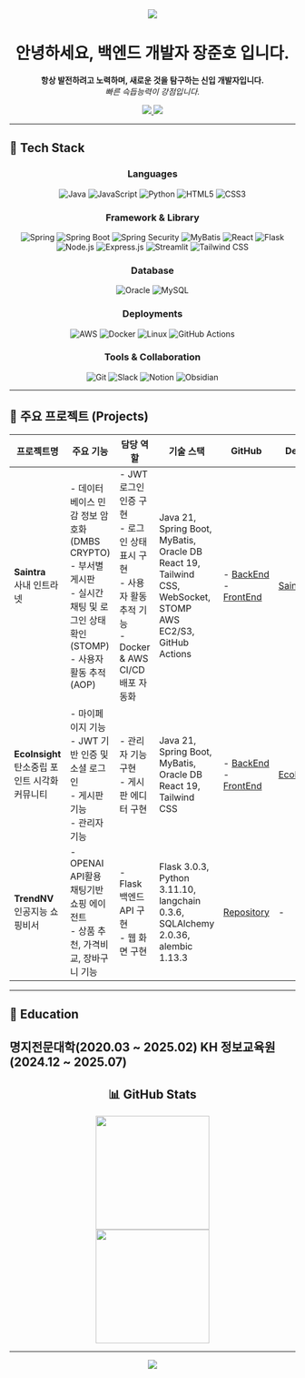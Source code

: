 
<div align="center">
  <img src="https://capsule-render.vercel.app/api?type=waving&height=200&section=header&text=Backend%20Developer&fontSize=80&fontAlignY=35&desc=Junho%20Jang's%20Portfolio&descAlignY=55&descSize=20&color=0:BBFDE3,50:57E0F4,100:A38BFE&textColor=2D3748&descColor=4A5568" />
</div>


<h1 align="center">안녕하세요, 백엔드 개발자 장준호 입니다.</h1>

<p align="center">
  <strong>항상 발전하려고 노력하며, 새로운 것을 탐구하는 신입 개발자입니다.</strong><br/>
  <em>빠른 슥듭능력이 강점입니다.</em>
</p>

<div align="center">
  <a href="mailto:holelung@gmail.com">
    <img src="https://img.shields.io/badge/Email-holelung@gmail.com-blue?style=flat-square&logo=gmail&logoColor=white"/>
  </a>
  <a href="mailto:junho3004@naver.com">
    <img src="https://img.shields.io/badge/Email-junho3004@naver.com-green?style=flat-square&logo=naver&logoColor=white"/>
  </a>
</div>

---

## 🔧 Tech Stack

<div align="center">

### Languages
![Java](https://img.shields.io/badge/Java-007396?style=for-the-badge&logo=java&logoColor=white)
![JavaScript](https://img.shields.io/badge/JavaScript-F7DF1E?style=for-the-badge&logo=javascript&logoColor=black)
![Python](https://img.shields.io/badge/Python-3776AB?style=for-the-badge&logo=python&logoColor=white)
![HTML5](https://img.shields.io/badge/HTML5-E34F26?style=for-the-badge&logo=html5&logoColor=white)
![CSS3](https://img.shields.io/badge/CSS3-1572B6?style=for-the-badge&logo=css3&logoColor=white)

### Framework & Library
![Spring](https://img.shields.io/badge/Spring-6DB33F?style=for-the-badge&logo=spring&logoColor=white)
![Spring Boot](https://img.shields.io/badge/SpringBoot-6DB33F?style=for-the-badge&logo=springboot&logoColor=white)
![Spring Security](https://img.shields.io/badge/SpringSecurity-6DB33F?style=for-the-badge&logo=springsecurity&logoColor=white)
![MyBatis](https://img.shields.io/badge/MyBatis-DC382D?style=for-the-badge)
![React](https://img.shields.io/badge/React-61DAFB?style=for-the-badge&logo=react&logoColor=black)
![Flask](https://img.shields.io/badge/Flask-000000?style=for-the-badge&logo=flask&logoColor=white)
![Node.js](https://img.shields.io/badge/Node.js-339933?style=for-the-badge&logo=node.js&logoColor=white)
![Express.js](https://img.shields.io/badge/Express.js-000000?style=for-the-badge&logo=express&logoColor=white)
![Streamlit](https://img.shields.io/badge/Streamlit-FF4B4B?style=for-the-badge&logo=streamlit&logoColor=white)
![Tailwind CSS](https://img.shields.io/badge/TailwindCSS-06B6D4?style=for-the-badge&logo=tailwindcss&logoColor=white)

### Database
![Oracle](https://img.shields.io/badge/Oracle-F80000?style=for-the-badge&logo=oracle&logoColor=white)
![MySQL](https://img.shields.io/badge/MySQL-4479A1?style=for-the-badge&logo=mysql&logoColor=white)

### Deployments
![AWS](https://img.shields.io/badge/AWS-232F3E?style=for-the-badge&logo=amazonaws&logoColor=white)
![Docker](https://img.shields.io/badge/Docker-2496ED?style=for-the-badge&logo=docker&logoColor=white)
![Linux](https://img.shields.io/badge/Linux-FCC624?style=for-the-badge&logo=linux&logoColor=black)
![GitHub Actions](https://img.shields.io/badge/GitHub%20Actions-2088FF?style=for-the-badge&logo=githubactions&logoColor=white)

### Tools & Collaboration
![Git](https://img.shields.io/badge/Git-F05032?style=for-the-badge&logo=git&logoColor=white)
![Slack](https://img.shields.io/badge/Slack-4A154B?style=for-the-badge&logo=slack&logoColor=white)
![Notion](https://img.shields.io/badge/Notion-000000?style=for-the-badge&logo=notion&logoColor=white)
![Obsidian](https://img.shields.io/badge/Obsidian-483699?style=for-the-badge&logo=obsidian&logoColor=white)


</div>

---

## 📁 주요 프로젝트 (Projects)

| 프로젝트명 | 주요 기능 | 담당 역할 | 기술 스택 | GitHub | Deploy |
|------------|-----------|------------|------------|-------------|------|
| **Saintra**<br/>사내 인트라넷 | - 데이터 베이스 민감 정보 암호화(DMBS CRYPTO)<br/> - 부서별 게시판<br/> - 실시간 채팅 및 로그인 상태 확인 (STOMP)<br/> - 사용자 활동 추적(AOP) | - JWT 로그인 인증 구현<br> - 로그인 상태 표시 구현<br> - 사용자 활동 추적 기능<br> - Docker & AWS CI/CD 배포 자동화 | Java 21, Spring Boot, MyBatis, Oracle DB<br/>React 19, Tailwind CSS, WebSocket, STOMP<br/>AWS EC2/S3, GitHub Actions | - [BackEnd](https://github.com/holelung/KH_final_BE)<br/> - [FrontEnd](https://github.com/holelung/KH_final_FE) | [Saintra](https://holelung.shop/) |
| **EcoInsight**<br/>탄소중립 포인트 시각화 커뮤니티  | - 마이페이지 기능<br/>- JWT 기반 인증 및 소셜 로그인<br/>- 게시판 기능<br/>- 관리자 기능 | - 관리자 기능구현<br/> - 게시판 에디터 구현 | Java 21, Spring Boot, MyBatis, Oracle DB<br/>React 19, Tailwind CSS<br/>| - [BackEnd](https://github.com/holelung/EcoInsight-BE)<br/> - [FrontEnd](https://github.com/holelung/EcoInsight-FE) | [EcoInsight](https://webjang.store/)  |
| **TrendNV**<br/>인공지능 쇼핑비서 | - OPENAI API활용 채팅기반 쇼핑 에이전트<br/> - 상품 추천, 가격비교, 장바구니 기능 | - Flask 백엔드 API 구현<br/> - 웹 화면 구현 | Flask 3.0.3, Python 3.11.10, langchain 0.3.6, SQLAlchemy 2.0.36, alembic 1.13.3 | [Repository](https://github.com/holelung/TrandNavi_AI) | - |

---

## 🏫 Education
명지전문대학(2020.03 ~ 2025.02)
KH 정보교육원 (2024.12 ~ 2025.07)
---

<div align="center">

## 📊 GitHub Stats
<img src="https://github-readme-stats.vercel.app/api?username=holelung&show_icons=true&theme=tokyonight" height="200"/><br/>
<img src="https://github-readme-stats.vercel.app/api/top-langs/?username=holelung&layout=compact&theme=tokyonight" height="200"/>

</div>

---

<div align="center">
  <img src="https://capsule-render.vercel.app/api?type=waving&color=0:BBFDE3,50:57E0F4,100:A38BFE&height=120&section=footer"/>
</div>
